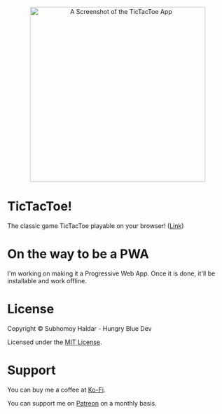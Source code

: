 <div align="center">
<p>
<a href="https://hungrybluedev.github.io/hbd-tictactoe/">
<img width="400px" src="https://i.imgur.com/dLJVHOJ.png" alt="A Screenshot of the TicTacToe App" />
</a>
</p>
</div>

# TicTacToe!

The classic game TicTacToe playable on your browser! ([Link](https://hungrybluedev.github.io/hbd-tictactoe/))

# On the way to be a PWA

I'm working on making it a Progressive Web App. Once it is done, it'll be installable and work offline.

# License

Copyright &copy; Subhomoy Haldar - Hungry Blue Dev

Licensed under the [MIT License](LICENSE).

# Support

You can buy me a coffee at [Ko-Fi](https://ko-fi.com/hungrybluedev).

You can support me on [Patreon](https://www.patreon.com/bePatron?u=24185563) on a monthly basis.
